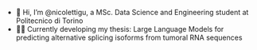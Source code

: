 - 👋 Hi, I’m @nicolettigu, a MSc. Data Science and Engineering student at Politecnico di Torino
- 👨‍💻 Currently developing my thesis: Large Language Models for predicting alternative splicing isoforms from tumoral RNA sequences
